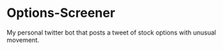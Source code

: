 # Options-Screener
My personal twitter bot that posts a tweet of stock options with unusual movement.
